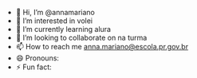 - 👋 Hi, I’m @annamariano
- 👀 I’m interested in volei
- 🌱 I’m currently learning alura
- 💞️ I’m looking to collaborate on na turma
- 📫 How to reach me anna.mariano@escola.pr.gov.br
- 😄 Pronouns: 
- ⚡ Fun fact: 

<!---
annamariano/annamariano is a ✨ special ✨ repository because its `README.md` (this file) appears on your GitHub profile.
You can click the Preview link to take a look at your changes.
--->
